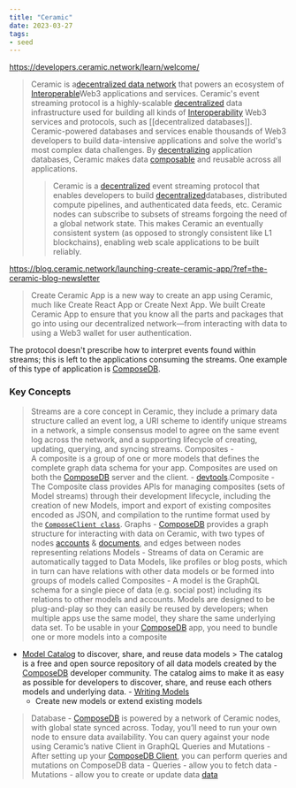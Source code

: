 ```yaml
---
title: "Ceramic"
date: 2023-03-27
tags:
- seed
---
```

https://developers.ceramic.network/learn/welcome/
> Ceramic is a[decentralized data network](/notes/Decentralized%20Data%20Network.md) that powers an ecosystem of [Interoperable](/notes/Interoperability.md)Web3 applications and services. Ceramic's event streaming protocol is a highly-scalable [decentralized](/notes/Decentralization.md) data infrastructure used for building all kinds of [Interoperability](/notes/Interoperability.md) Web3 services and protocols, such as [[decentralized databases]]. Ceramic-powered databases and services enable thousands of Web3 developers to build data-intensive applications and solve the world's most complex data challenges. By [decentralizing](/notes/Decentralization.md) application databases, Ceramic makes data [composable](/content/notes/Composability.md) and reusable across all applications. 
> > Ceramic is a [decentralized](/notes/Decentralization.md) event streaming protocol that enables developers to build [decentralized](/notes/Decentralization.md)databases, distributed compute pipelines, and authenticated data feeds, etc. Ceramic nodes can subscribe to subsets of streams forgoing the need of a global network state. This makes Ceramic an eventually consistent system (as opposed to strongly consistent like L1 blockchains), enabling web scale applications to be built reliably.

https://blog.ceramic.network/launching-create-ceramic-app/?ref=the-ceramic-blog-newsletter
>Create Ceramic App is a new way to create an app using Ceramic, much like Create React App or Create Next App. We built Create Ceramic App to ensure that you know all the parts and packages that go into using our decentralized network—from interacting with data to using a Web3 wallet for user authentication.

The protocol doesn't prescribe how to interpret events found within streams; this is left to the applications consuming the streams. One example of this type of application is [ComposeDB](https://composedb.js.org/).

### Key Concepts
>Streams are a core concept in Ceramic, they include a primary data structure called an event log, a URI scheme to identify unique streams in a network, a simple consensus model to agree on the same event log across the network, and a supporting lifecycle of creating, updating, querying, and syncing streams.
>Composites - A composite is a group of one or more models that defines the complete graph data schema for your app. Composites are used on both the [ComposeDB](/notes/ComposeDB.md) server and the client.
	- [devtools](https://composedb.js.org/docs/0.3.x/api/modules/devtools).Composite
	- The Composite class provides APIs for managing composites (sets of Model streams) through their development lifecycle, including the creation of new Models, import and export of existing composites encoded as JSON, and compilation to the runtime format used by the [`ComposeClient class`](https://composedb.js.org/docs/0.3.x/api/classes/client.ComposeClient).
>  Graphs - [ComposeDB](/notes/ComposeDB.md)  provides a graph structure for interacting with data on Ceramic, with two types of nodes [accounts](https://composedb.js.org/docs/0.4.x/graph-structure#accounts) & [documents](https://composedb.js.org/docs/0.4.x/graph-structure#documents), and edges between nodes representing relations
>  Models - Streams of data on Ceramic are automatically tagged to Data Models, like profiles or blog posts, which in turn can have relations with other data models or be formed into groups of models called Composites
	- A model is the GraphQL schema for a single piece of data (e.g. social post) including its relations to other models and accounts. Models are designed to be plug-and-play so they can easily be reused by developers; when multiple apps use the same model, they share the same underlying data set. To be usable in your [ComposeDB](/notes/ComposeDB.md) app, you need to bundle one or more models into a composite
   - [Model Catalog](https://composedb.js.org/docs/0.4.x/guides/data-modeling/model-catalog) to discover, share, and reuse data models
	> The catalog is a free and open source repository of all data models created by the [ComposeDB](/notes/ComposeDB.md) developer community. The catalog aims to make it as easy as possible for developers to discover, share, and reuse each others models and underlying data.
	- [Writing Models](https://composedb.js.org/docs/0.4.x/guides/data-modeling/writing-models)
		- Create new models or extend existing models
>  Database - [ComposeDB](/notes/ComposeDB.md) is powered by a network of Ceramic nodes, with global state synced across. Today, you’ll need to run your own node to ensure data availability. You can query against your node using Ceramic’s native Client in GraphQL
>  Queries and Mutations - After setting up your [ComposeDB Client](https://composedb.js.org/docs/0.4.x/guides/composedb-client/javascript-client), you can perform queries and mutations on ComposeDB data
		- Queries - allow you to fetch data
		- Mutations - allow you to create or update data [data](data.md)


